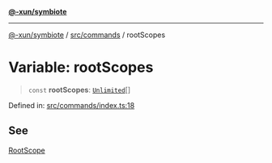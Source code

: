 [**@-xun/symbiote**](../../../README.md)

***

[@-xun/symbiote](../../../README.md) / [src/commands](../README.md) / rootScopes

# Variable: rootScopes

> `const` **rootScopes**: [`Unlimited`](../../configure/enumerations/UnlimitedGlobalScope.md#unlimited)[]

Defined in: [src/commands/index.ts:18](https://github.com/Xunnamius/symbiote/blob/1901cfe78a48fcd1dfae4e3760acf197e8812676/src/commands/index.ts#L18)

## See

[RootScope](../../configure/enumerations/UnlimitedGlobalScope.md)
